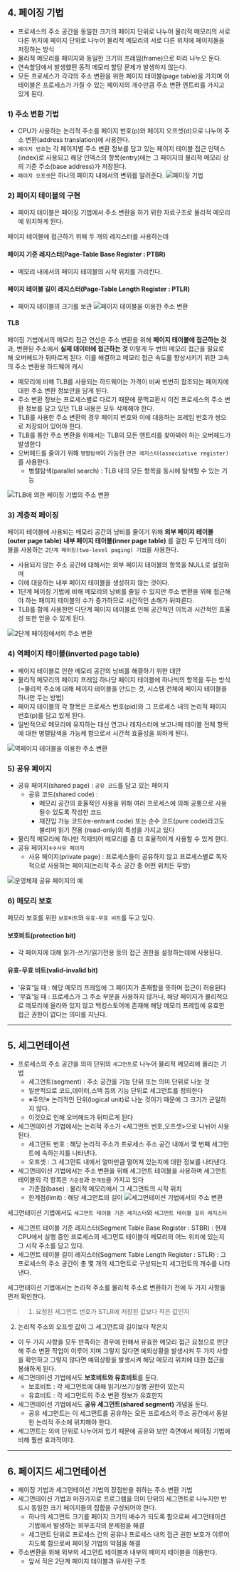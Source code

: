 
## 4. 페이징 기법
- 프로세스의 주소 공간을 동일한 크기의 페이지 단위로 나누어 물리적 메모리의 서로 다른 위치에 페이지 단위로 나누어 물리적 메모리의 서로 다른 위치에 페이지들을 저장하는 방식
- 물리적 메모리를 페이지와 동일한 크기의 프레임(frame)으로 미리 나누오 둔다.
- 연속할당에서 발생했떤 동적 메모리 할당 문제가 발생하지 않는다.
- 모든 프로세스가 각각의 주소 변환을 위한 페이지 테이블(page table)을 가지며 이 테이블은 프로세스가 가질 수 있는 페이지의 개수만큼 주소 변환 엔트리를 가지고 있게 된다.
### 1) 주소 변환 기법
- CPU가 사용하는 논리적 주소를 페이지 번호(p)와 페이지 오프셋(d)으로 나누어 주소 변환(address translation)에 사용한다.
- `페이지 번호`는 각 페이지별 주소 변환 정보를 담고 있는 페이지 테이블 접근 인덱스(index)로 사용되고 해당 인덱스의 항목(entry)에는 그 페이지의 물리적 메모리 상의 기준 주소(base address)가 저장된다.
- `페이지 오프셋`은 하나의 페이지 내에서의 변위를 알려준다.
![페이징 기법](https://velog.velcdn.com/images/zzallang/post/29d0ea35-76c7-4ad4-8e95-d911382e0d6f/image.jpg)
### 2) 페이지 테이블의 구현
- 페이지 테이블은 페이징 기법에서 주소 변환을 하기 위한 자료구조로 물리적 메모리에 위치하게 된다.

페이지 테이블에 접근하기 위해 두 개의 레지스터를 사용하는데
#### 페이지 기준 레지스터(Page-Table Base Register : PTBR)
- 메모리 내에서의 페이지 테이블의 시작 위치를 가리킨다.
#### 페이지 테이블 길이 레지스터(Page-Table Length Register : PTLR)
- 페이지 테이블의 크기를 보관
![페이지 테이블을 이용한 주소 변환](https://velog.velcdn.com/images/zzallang/post/0c35cc0e-b0e7-47cd-9f14-e5fb3cce98a6/image.png)

#### TLB
페이징 기법에서의 메모리 접근 연산은 주소 변환을 위해 **페이지 테이블에 접근하는 것**과, 변환된 주소에서 **실제 데이터에 접근하는 것** 이렇게 두 번의 메모리 접근을 필요로 해 오버헤드가 뒤따르게 된다. 이를 해결하고 메모리 접근 속도를 향상시키기 위한 고속의 주소 변환용 하드웨어 캐시
- 메모리에 비해 TLB를 사용되는 하드웨어는 가격이 비싸 빈번히 참조되는 페이지에 대한 주소 변환 정보만을 담게 된다.
- 주소 변환 정보는 프로세스별로 다르기 때문에 문맥교환시 이전 프로세스의 주소 변환 정보를 담고 있던 TLB 내용은 모두 삭제해야 한다.
- TLB를 사용한 주소 변환의 경우 페이지 번호와 이에 대응하는 프레임 번호가 쌍으로 저장되어 있어야 한다.
- TLB를 통한 주소 변환을 위해서는 TLB의 모든 엔트리를 찾아봐야 하는 오버헤드가 발생한다
- 오버헤드를 줄이기 위해 `병렬탐색`이 가능한 `연관 레지스터(associative register)`를 사용한다.
  - 병렬탐색(parallel search) : TLB 내의 모든 항목을 동시에 탐색할 수 있는 기능
  
![TLB에 의한 페이징 기법의 주소 변환](https://velog.velcdn.com/images/zzallang/post/e21c7fcb-beef-4d43-a84f-ea8ccd0258a7/image.png)


### 3) 계층적 페이징
페이지 테이블에 사용되는 메모리 공간의 낭비를 줄이기 위해 **외부 페이지 테이블(outer page table)** **내부 페이지 테이블(inner page table)** 를 걸친 두 단계의 테이블을 사용하는 `2단계 페이징(two-level paging) 기법`을 사용한다.
- 사용되지 않는 주소 공간에 대해서는 외부 페이지 테이블의 항목을 NULL로 설정하며
- 이에 대응하는 내부 페이지 테이블을 생성하지 않는 것이다.
- 1단계 페이징 기법에 비해 메모리의 낭비를 줄일 수 있지만 주소 변환을 위해 접근해야 하는 페이지 테이블의 수가 증가하므로 시간적인 손해가 뒤따른다.
- TLB를 함께 사용한면 다단계 페이지 테이블로 인해 공간적인 이득과 시간적인 효율성 또한 얻을 수 있게 된다.

![2단계 페이징에서의 주소 변환](https://velog.velcdn.com/images/zzallang/post/e3b22627-8742-43ec-b9f3-4e93778e9137/image.png)

### 4) 역페이지 테이블(inverted page table)
- 페이지 테이블로 인한 메모리 공간의 낭비를 해결하기 위한 대안
- 물리적 메모리의 페이지 프레임 하나당 페이지 테이블에 하나씩의 항목을 두는 방식(=물리적 주소에 대해 페이지 테이블을 만드는 것, 시스템 전체에 페이지 테이블을 하나만 두는 방법)
- 페이지 테이블의 각 항목은 프로세스 번호(pid)와 그 프로세스 내의 논리적 페이지 번호(p)를 담고 있게 된다.
- 일반적으로 메모리에 유지하는 대신 연고나 레지스터에 보고나해 테이블 전체 항목에 대한 병렬탐색을 가능케 함으로서 시간적 효율성을 꾀하게 된다.

![역페이지 테이블을 이용한 주소 변환](https://velog.velcdn.com/images/zzallang/post/6d0480f0-3ed7-4951-9c6e-1daed44f69d8/image.png)

### 5) 공유 페이지
- 공유 페이지(shared page) : `공유 코드`를 담고 있는 페이지
  - 공유 코드(shared code) : 
    - 메모리 공간의 효율적인 사용을 위해 여러 프로세스에 의해 공통으로 사용될수 있도록 작성한 코드 
    - 재진입 가능 코드(re-entrant code) 또는 순수 코드(pure code)라고도 불리며 읽기 전용 (read-only)의 특성을 가지고 있다
- 물리적 메모리에 하나만 적재되어 메모리를 좀 더 효율적이게 사용할 수 있게 한다.
- 공유 페이지↔`사유 페이지`
  - 사유 페이지(private page) : 프로세스들이 공유하지 않고 프로세스별로 독자적으로 사용하는 페이지(논리적 주소 공간 중 어떤 위치든 무방)
  
![운영체제 공유 페이지의 예](https://velog.velcdn.com/images/zzallang/post/0460f3f9-c02c-482e-8dda-d96d7d3ee4a7/image.png)

### 6) 메모리 보호
메모리 보호를 위한 `보호비트`와 `유효-무효 비트`를 두고 있다.
#### 보호비트(protection bit)
- 각 페이지에 대해 읽기-쓰기/읽기전용 등의 접근 권한을 설정하는데에 사용된다.
#### 유효-무효 비트(valid-invalid bit)
- '유효'일 때 :  해당 메모리 프레임에 그 페이지가 존재함을 뜻하며 접근이 허용된다
- '무효'일 때 : 프로세스가 그 주소 부분을 사용하지 않거나, 해당 페이지가 물리적으로 메모리에 올라와 있지 않고 백킹스토어에 존재해 해당 메모리 프레임에 유효한 접근 권한이 없다는 의미를 지닌다.
***
## 5. 세그먼테이션
- 프로세스의 주소 공간을 의미 단위의 `세그먼트`로 나누어 물리적 메모리에 올리는 기법
  - 세그먼트(segment) : 주소 공간을 기능 단위 또는 의미 단위로 나눈 것
  - 일반적으로 코드,데이터,스택 등의 기능 단위로 세그먼트를 정의한다
  - ※주의!※
  논리적인 단위(logical unit)로 나눈 것이기 때문에 그 크기가 균일하지 않다.
  - 이것으로 인해 오버헤드가 뒤따르게 된다
- 세그먼테이션 기법에서는 논리적 주소가 <세그먼트 번호,오프셋>으로 나뉘어 사용된다.
  - 세그먼트 번호 : 해당 논리적 주소가 프로세스 주소 공간 내에서 몇 번째 세그먼트에 속하는지를 나타낸다.
  - 오프셋 : 그 세그먼트 내에서 얼마만큼 떨어져 있는지에 대한 정보를 나타낸다.
- 세그먼테이션 기법에서는 주소 변환을 위해 세그먼트 테이블을 사용하며 세그먼트 테이블의 각 항목은 `기준점`과 `한계점`을 가지고 있다
  - 기준점(base) : 물리적 메모리에서 그 세그먼트의 시작 위치
  - 한계점(limit) : 해당 세그먼트의 길이
![세그먼테이션 기법에서의 주소 변환](https://velog.velcdn.com/images/zzallang/post/0cc806f7-4af7-43c2-a00c-bac13bfb2399/image.png)

세그먼테이션 기법에서도 `세그먼트 테이블 기준 레지스터`와 `세그먼트 테이블 길이 레지스터`
- 세그먼트 테이블 기준 레지스터(Segment Table Base Register : STBR) : 현재 CPU에서 실행 중인 프로세스의 세그먼트 테이블이 메모리의 어느 위치에 있는지 그 시작 주소를 담고 있다.
- 세그먼트 테이블 길이 레지스터(Segment Table Length Register : STLR) : 그 프로세스의 주소 공간이 총 몇 개의 세그먼트로 구성되는지 세그먼트의 개수를 나타낸다.

세그먼테이션 기법에서는 논리적 주소를 물리적 주소로 변환하기 전에 두 가지 사항을 먼저 확인한다.

>1. 요청된 세그먼트 번호가 STLR에 저장된 값보다 작은 값인지
2. 논리적 주소의 오프셋 값이 그 세그먼트의 길이보다 작은지

- 이 두 가지 사항을 모두 만족하는 경우에 한해서 유효한 메모리 접근 요청으로 판단해 주소 변환 작업이 이루어 지며 그렇지 않다면 예외상황을 발생시켜 두 가지 사항을 확인하고 그렇지 않다면 예외상황을 발생시켜 해당 메모리 위치에 대한 접근을 봉쇄하게 된다.
- 세그먼테이션 기법에서도 **보호비트와 유효비트**를 둔다.
  - 보호비트 : 각 세그먼트에 대해 읽기/쓰기/실행 권한이 있는지
  - 유효비트 : 각 세그먼트의 주소 변환 정보가 유효한지
- 세그먼테이션 기법에서도 **공유 세그먼트(shared segment)** 개념을 둔다.
  - 공유 세그먼트는 이 세그먼트를 공유하는 모든 프로세스의 주소 공간에서 동일한 논리적 주소에 위치해야 한다.
- 세그먼트는 의미 단위로 나누어져 있기 때문에 공유와 보안 측면에서 페이징 기법에 비해 훨씬 효과적이다.
***
## 6. 페이지드 세그먼테이션
- 페이징 기법과 세그먼테이션 기법의 장점만을 취하는 주소 변환 기법
- 세그먼테이션 기법과 마찬가지로 프로그램을 의미 단위의 세그먼트로 나누지만 반드시 동일한 크기 페이지들의 집합을 구성되어야 한다.
  - 하나의 세그먼트 크기를 페이지 크기의 배수가 되도록 함으로써 세그먼테이션 기법에서 발생하는 외부조각의 문제점을 해결
  - 세그먼트 단위로 프로세스 간의 공유나 프로세스 내의 접근 권한 보호가 이루어지도록 함으로써 페이징 기법의 약점을 해결
- 주소변환을 위해 외부의 세그먼트 테이블과 내부의 페이지 테이블을 이용한다.
  - 앞서 적은 2단계 페이지 테이블과 유사한 구조